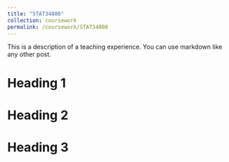 ```yaml
---
title: "STAT34800"
collection: coursework
permalink: /coursework/STAT34800
---
```


This is a description of a teaching experience. You can use markdown like any other post.

Heading 1
======

Heading 2
======

Heading 3
======
